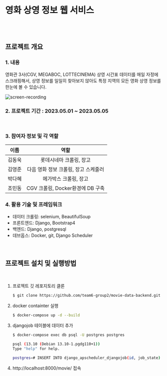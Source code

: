 # 영화 상영 정보 웹 서비스

<br></br>
## 프로젝트 개요
### 1. 내용  
영화관 3사(CGV, MEGABOC, LOTTECINEMA) 상영 시간표 데이터를 매일 자정에 스크래핑해서, 상영 정보를 일일히 찾아보지 않아도 특정 지역의 모든 영화 상영 정보를 한눈에 볼 수 있습니다.

![screen-recording](https://github.com/team6-group2/movie-data-backend/assets/65884076/65c9acbb-d341-4a83-9d1b-b7f5475e2436)


### 2. 프로젝트 기간 : 2023.05.01 ~ 2023.05.05
​
### 3. 참여자 정보 및 각 역할
|이름|역할|
|:---:|:---:|
|김동욱|롯데시네마 크롤링, 장고|
|김영준|다음 영화 정보 크롤링, 장고 스케줄러|
|박다혜|메가박스 크롤링, 장고|
|조민동|CGV 크롤링, Docker환경에 DB 구축|  

### 4. 활용 기술 및 프레임워크

- 데이터 크롤링: selenium, BeautifulSoup
- 프론트엔드: Django, Bootstrap4
- 백엔드: Django, postgresql
- 데브옵스: Docker, git, Django Scheduler  
<br></br>

## 프로젝트 설치 및 실행방법
​
​
1. 프로젝트 깃 레포지토리 클론
   ```sh
   $ git clone https://github.com/team6-group2/movie-data-backend.git 
   ```
2. docker containter 실행
   ```sh
   $ docker-compose up -d --build
   ```
3. djangojob 테이블에 데이터 추가
   ```sh
   $ docker-compose exec db psql -U postgres postgres
   
   psql (13.10 (Debian 13.10-1.pgdg110+1))
   Type "help" for help.
   
   postgres=# INSERT INTO django_apscheduler_djangojob(id, job_state) VALUES('111', '');
   ```
4. http://localhost:8000/movie/ 접속
